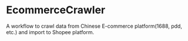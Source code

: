 # EcommerceCrawler

A workflow to crawl data from Chinese E-commerce platform(1688, pdd, etc.) and import to Shopee platform.
